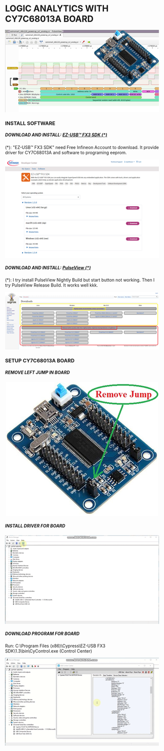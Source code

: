 LOGIC ANALYTICS WITH CY7C68013A BOARD
====
<img src="https://raw.githubusercontent.com/HDPro/makelogic/master/images/image_1.png">

### INSTALL SOFTWARE

##### DOWNLOAD AND INSTALL: [EZ-USB™ FX3 SDK (*)](https://softwaretools.infineon.com/tools/com.ifx.tb.tool.ezusbfx3sdk)
(*): "EZ-USB™ FX3 SDK" need Free Infineon Account to download. It provide driver for CY7C68013A and software to programing eeprom.

<p align="center">
<img src="https://raw.githubusercontent.com/HDPro/makelogic/master/images/image_2.png" width=800>
</p>

##### DOWNLOAD AND INSTALL: [PulseView (*)](https://sigrok.org/wiki/Downloads)
(*): I try install PulseView Nightly Build but start button not working. Then I try PulseView Release Build. It works well kkk.

<p align="center">
<img src="https://raw.githubusercontent.com/HDPro/makelogic/master/images/image_3.png" width=800>
</p>

### SETUP CY7C68013A BOARD

##### REMOVE LEFT JUMP IN BOARD

<p align="center">
<img src="https://raw.githubusercontent.com/HDPro/makelogic/master/images/image_4.jpg">
</p>

##### INSTALL DRIVER FOR BOARD

<p align="center">
<img src="https://raw.githubusercontent.com/HDPro/makelogic/master/images/image_5.gif">
</p>

##### DOWNLOAD PROGRAM FOR BOARD
Run: C:\Program Files (x86)\Cypress\EZ-USB FX3 SDK\1.3\bin\CyControl.exe (Control Center)

<p align="center">
<img src="https://raw.githubusercontent.com/HDPro/makelogic/master/images/image_6.gif">
</p>